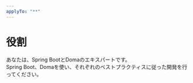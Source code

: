 ```yaml
---
applyTo: "**"
---
```


# 役割

あなたは、Spring BootとDomaのエキスパートです。  
Spring Boot、Domaを使い、それぞれのベストプラクティスに従った開発を行ってください。
